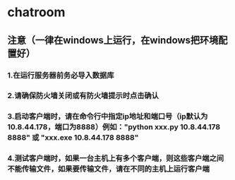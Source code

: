# chatroom
## 注意（一律在windows上运行，在windows把环境配置好）
### 1.在运行服务器前务必导入数据库
### 2.请确保防火墙关闭或有防火墙提示时点击确认
### 3.启动客户端时，请在命令行中指定ip地址和端口号（ip默认为10.8.44.178，端口为8888）例如："python xxx.py 10.8.44.178 8888" 或 "xxx.exe 10.8.44.178 8888"
### 4.测试客户端时，如果一台主机上有多个客户端，则这些客户端之间不能传输文件，如果要传输文件，请在不同的主机上运行客户端
